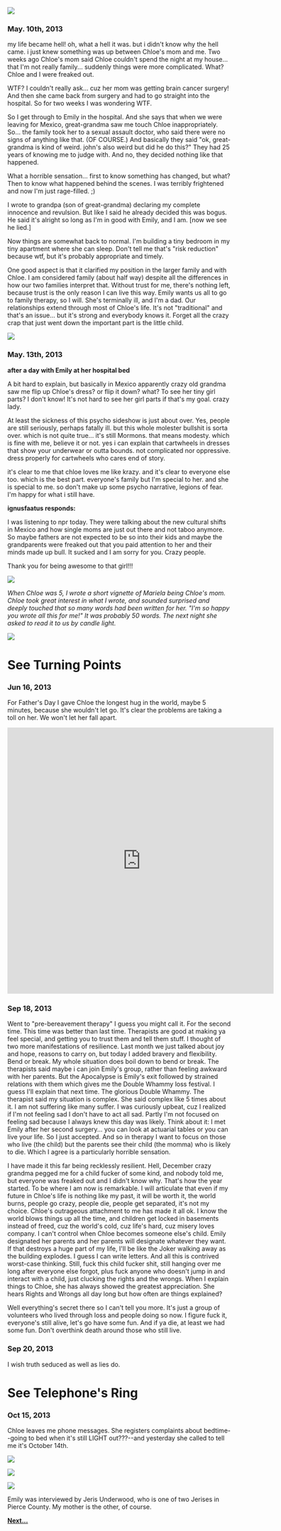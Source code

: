 ﻿![](img/30mar13.png)

###    May. 10th, 2013 

my life became hell! oh, what a hell it was. but i didn't know why the hell came. i just knew something was up between Chloe's mom and me.  Two weeks ago Chloe's mom said Chloe couldn't spend the night at my house... that I'm not really family... suddenly things were more complicated. What? Chloe and I were freaked out.

WTF? I couldn't really ask... cuz her mom was getting brain cancer surgery! And then she came back from surgery and had to go straight into the hospital. So for two weeks I was wondering WTF.

So I get through to Emily in the hospital. And she says that when we were leaving for Mexico, great-grandma saw me touch Chloe inappropriately. So... the family took her to a sexual assault doctor, who said there were no signs of anything like that. (OF COURSE.) And basically they said "ok, great-grandma is kind of weird. john's also weird but did he do this?" They had 25 years of knowing me to judge with. And no, they decided nothing like that happened.

What a horrible sensation... first to know something has changed, but what? Then to know what happened behind the scenes. I was terribly frightened and now I'm just rage-filled. ;)

I wrote to grandpa (son of great-grandma) declaring my complete innocence and revulsion. But like I said he already decided this was bogus. He said it's alright so long as I'm in good with Emily, and I am. [now we see he lied.]

Now things are somewhat back to normal. I'm building a tiny bedroom in my tiny apartment where she can sleep. Don't tell me that's "risk reduction" because wtf, but it's probably appropriate and timely.

One good aspect is that it clarified my position in the larger family and with Chloe. I am considered family (about half way) despite all the differences in how our two families interpret that. Without trust for me, there's nothing left, because trust is the only reason I can live this way. Emily wants us all to go to family therapy, so I will. She's terminally ill, and I'm a dad. Our relationships extend through most of Chloe's life. It's not "traditional" and that's an issue... but it's strong and everybody knows it. Forget all the crazy crap that just went down the important part is the little child.

![](img/overshoulder.gif) 


###   May. 13th, 2013 

**after a day with Emily at her hospital bed**
  
A bit hard to explain, but basically in Mexico apparently crazy old grandma saw me flip up Chloe's dress? or flip it down? what? To see her tiny girl parts? I don't know! It's not hard to see her girl parts if that's my goal. crazy lady.

At least the sickness of this psycho sideshow is just about over. Yes, people are still seriously, perhaps fatally ill. but this whole molester bullshit is sorta over. which is not quite true... it's still Mormons. that means modesty. which is fine with me, believe it or not. yes i can explain that cartwheels in dresses that show your underwear or outta bounds. not complicated nor oppressive. dress properly for cartwheels who cares end of story.

it's clear to me that chloe loves me like krazy. and it's clear to everyone else too. which is the best part. everyone's family but I'm special to her. and she is special to me. so don't make up some psycho narrative, legions of fear. I'm happy for what i still have.


**ignusfaatus responds:**

I was listening to npr today. They were talking about the new cultural shifts in Mexico and how single moms are just out there and not taboo anymore. So maybe fathers are not expected to be so into their kids and maybe the grandparents were freaked out that you paid attention to her and their minds made up bull. It sucked and I am sorry for you. Crazy people.

Thank you for being awesome to that girl!!!

![](img/jerisbda.gif)


*When Chloe was 5, I wrote a short vignette of Mariela being Chloe's mom. Chloe took great interest in what I wrote, and sounded surprised and deeply touched that so many words had been written for her. "I'm so happy you wrote all this for me!" It was probably 50 words. The next night she asked to read it to us by candle light.* 

![](img/14jun13.png)

# See Turning Points

### Jun 16, 2013

For Father's Day I gave Chloe the longest hug in the world, maybe 5 minutes, because she wouldn't let go. It's clear the problems are taking a toll on her. We won't let her fall apart.﻿

<iframe src="https://vine.co/v/hd1EDzQBIUi/embed/simple" width="600" height="600" frameborder="0"></iframe><script src="https://platform.vine.co/static/scripts/embed.js"></script>


### Sep 18, 2013 

Went to "pre-bereavement therapy" I guess you might call it. For the second time. This time was better than last time. Therapists are good at making ya feel special, and getting you to trust them and tell them stuff. I thought of two more manifestations of resilience. Last month we just talked about joy and hope, reasons to carry on, but today I added bravery and flexibility. Bend or break. My whole situation does boil down to bend or break. The therapists said maybe i can join Emily's group, rather than feeling awkward with her parents. But the Apocalypse is Emily's exit followed by strained relations with them which gives me the Double Whammy loss festival. I guess I'll explain that next time. The glorious Double Whammy. The therapist said my situation is complex. She said complex like 5 times about it. I am not suffering like many suffer. I was curiously upbeat, cuz I realized if I'm not feeling sad I don't have to act all sad. Partly I'm not focused on feeling sad because I always knew this day was likely. Think about it: I met Emily after her second surgery... you can look at actuarial tables or you can live your life. So I just accepted. And so in therapy I want to focus on those who live (the child) but the parents see their child (the momma) who is likely to die. Which I agree is a particularly horrible sensation. 

I have made it this far being recklessly resilient. Hell, December crazy grandma pegged me for a child fucker of some kind, and nobody told me, but everyone was freaked out and I didn't know why. That's how the year started. To be where I am now is remarkable. I will articulate that even if my future in Chloe's life is nothing like my past, it will be worth it, the world burns, people go crazy, people die, people get separated, it's not my choice. Chloe's outrageous attachment to me has made it all ok. I know the world blows things up all the time, and children get locked in basements instead of freed, cuz the world's cold, cuz life's hard, cuz misery loves company. I can't control when Chloe becomes someone else's child. Emily designated her parents and her parents will designate whatever they want. If that destroys a huge part of my life, I'll be like the Joker walking away as the building explodes. I guess I can write letters. And all this is contrived worst-case thinking. Still, fuck this child fucker shit, still hanging over me long after everyone else forgot, plus fuck anyone who doesn't jump in and interact with a child, just clucking the rights and the wrongs. When I explain things to Chloe, she has always showed the greatest appreciation. She hears Rights and Wrongs all day long but how often are things explained?

Well everything's secret there so I can't tell you more. It's just a group of volunteers who lived through loss and people doing so now. I figure fuck it, everyone's still alive, let's go have some fun. And if ya die, at least we had some fun. Don't overthink death around those who still live.﻿


### Sep 20, 2013

I wish truth seduced as well as lies do.﻿

# See Telephone's Ring

### Oct 15, 2013

Chloe leaves me phone messages. She registers complaints about bedtime--going to bed when it's still LIGHT out???--and yesterday she called to tell me it's October 14th.﻿
 

![](img/masticate.gif)


![](img/lasttxts.png)

![](img/apr11_14.png)

Emily was interviewed by Jeris Underwood, who is one of two Jerises in Pierce County. My mother is the other, of course.


**[Next...](qu.html)**

